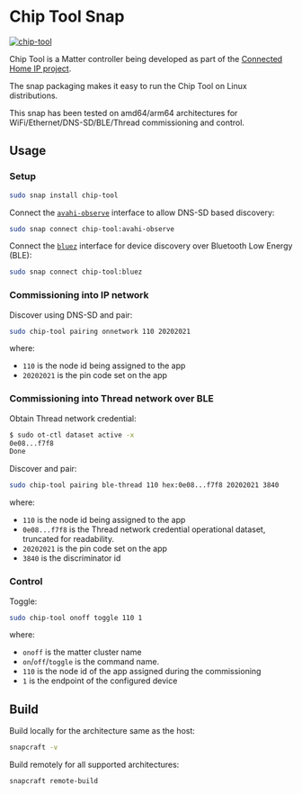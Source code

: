 # Chip Tool Snap
[![chip-tool](https://snapcraft.io/chip-tool/badge.svg)](https://snapcraft.io/chip-tool)

Chip Tool is a Matter controller being developed as part of the [Connected Home IP project](https://github.com/project-chip/connectedhomeip.git).

The snap packaging makes it easy to run the Chip Tool on Linux distributions.

This snap has been tested on amd64/arm64 architectures for WiFi/Ethernet/DNS-SD/BLE/Thread commissioning and control.

## Usage

### Setup

```bash
sudo snap install chip-tool
```

Connect the [`avahi-observe`](https://snapcraft.io/docs/avahi-observe-interface) interface to allow DNS-SD based discovery:
```bash
sudo snap connect chip-tool:avahi-observe
```

Connect the [`bluez`](https://snapcraft.io/docs/bluez-interface) interface for device discovery over Bluetooth Low Energy (BLE):
```bash
sudo snap connect chip-tool:bluez
```

### Commissioning into IP network
Discover using DNS-SD and pair:
```bash
sudo chip-tool pairing onnetwork 110 20202021
```

where:

-   `110` is the node id being assigned to the app
-   `20202021` is the pin code set on the app

### Commissioning into Thread network over BLE
Obtain Thread network credential:
```bash
$ sudo ot-ctl dataset active -x
0e08...f7f8
Done
```
Discover and pair:
```bash
sudo chip-tool pairing ble-thread 110 hex:0e08...f7f8 20202021 3840
```

where:

-   `110` is the node id being assigned to the app
-   `0e08...f7f8` is the Thread network credential operational dataset, truncated for readability.
-   `20202021` is the pin code set on the app
-   `3840` is the discriminator id


### Control
Toggle:
```bash
sudo chip-tool onoff toggle 110 1
```

where:

-   `onoff` is the matter cluster name
-   `on`/`off`/`toggle` is the command name.
-   `110` is the node id of the app assigned during the commissioning
-   `1` is the endpoint of the configured device


## Build

Build locally for the architecture same as the host:
```bash
snapcraft -v
```

Build remotely for all supported architectures:
```
snapcraft remote-build
```
